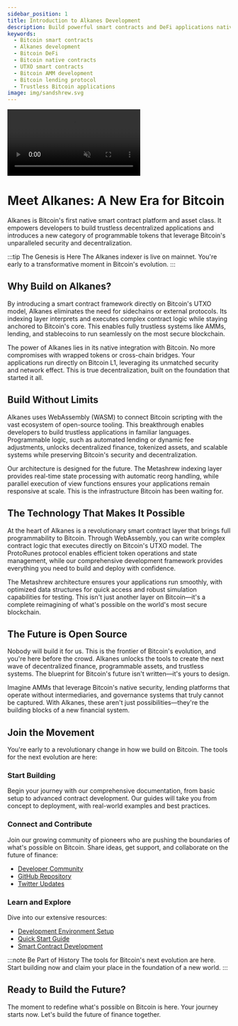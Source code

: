 ```yaml
---
sidebar_position: 1
title: Introduction to Alkanes Development
description: Build powerful smart contracts and DeFi applications natively on Bitcoin with Alkanes - the first native smart contract platform for Bitcoin. Learn how to create AMMs, lending protocols, and more.
keywords:
  - Bitcoin smart contracts
  - Alkanes development
  - Bitcoin DeFi
  - Bitcoin native contracts
  - UTXO smart contracts
  - Bitcoin AMM development
  - Bitcoin lending protocol
  - Trustless Bitcoin applications
image: img/sandshrew.svg
---
```


<div style={{
  aspectRatio: '16/9',
  borderRadius: '12px',
  overflow: 'hidden',
  border: '1px solid var(--ifm-color-emphasis-200)',
  width: '100%',
  height: '100%',
  position: 'relative',
  marginTop: '20px',
}}>
  <video
    autoPlay
    loop
    playsInline
    muted
    style={{
      width: '100%',
      height: '100%',
      objectFit: 'cover',
    }}
  >
    <source src="/img/hexagon.mp4" type="video/mp4" />
  </video>
</div>

# Meet Alkanes: A New Era for Bitcoin

Alkanes is Bitcoin's first native smart contract platform and asset class. It empowers developers to build trustless decentralized applications and introduces a new category of programmable tokens that leverage Bitcoin's unparalleled security and decentralization.

:::tip The Genesis is Here
The Alkanes indexer is live on mainnet. You're early to a transformative moment in Bitcoin's evolution.
:::

## Why Build on Alkanes?

By introducing a smart contract framework directly on Bitcoin's UTXO model, Alkanes eliminates the need for sidechains or external protocols. Its indexing layer interprets and executes complex contract logic while staying anchored to Bitcoin's core. This enables fully trustless systems like AMMs, lending, and stablecoins to run seamlessly on the most secure blockchain.

The power of Alkanes lies in its native integration with Bitcoin. No more compromises with wrapped tokens or cross-chain bridges. Your applications run directly on Bitcoin L1, leveraging its unmatched security and network effect. This is true decentralization, built on the foundation that started it all.

## Build Without Limits

Alkanes uses WebAssembly (WASM) to connect Bitcoin scripting with the vast ecosystem of open-source tooling. This breakthrough enables developers to build trustless applications in familiar languages. Programmable logic, such as automated lending or dynamic fee adjustments, unlocks decentralized finance, tokenized assets, and scalable systems while preserving Bitcoin's security and decentralization.

Our architecture is designed for the future. The Metashrew indexing layer provides real-time state processing with automatic reorg handling, while parallel execution of view functions ensures your applications remain responsive at scale. This is the infrastructure Bitcoin has been waiting for.

## The Technology That Makes It Possible

At the heart of Alkanes is a revolutionary smart contract layer that brings full programmability to Bitcoin. Through WebAssembly, you can write complex contract logic that executes directly on Bitcoin's UTXO model. The ProtoRunes protocol enables efficient token operations and state management, while our comprehensive development framework provides everything you need to build and deploy with confidence.

The Metashrew architecture ensures your applications run smoothly, with optimized data structures for quick access and robust simulation capabilities for testing. This isn't just another layer on Bitcoin—it's a complete reimagining of what's possible on the world's most secure blockchain.

## The Future is Open Source

Nobody will build it for us. This is the frontier of Bitcoin's evolution, and you're here before the crowd. Alkanes unlocks the tools to create the next wave of decentralized finance, programmable assets, and trustless systems. The blueprint for Bitcoin's future isn't written—it's yours to design.

Imagine AMMs that leverage Bitcoin's native security, lending platforms that operate without intermediaries, and governance systems that truly cannot be captured. With Alkanes, these aren't just possibilities—they're the building blocks of a new financial system.

## Join the Movement

You're early to a revolutionary change in how we build on Bitcoin. The tools for the next evolution are here:

### Start Building

Begin your journey with our comprehensive documentation, from basic setup to advanced contract development. Our guides will take you from concept to deployment, with real-world examples and best practices.

### Connect and Contribute

Join our growing community of pioneers who are pushing the boundaries of what's possible on Bitcoin. Share ideas, get support, and collaborate on the future of finance:

- [Developer Community](https://discord.gg/alkanes)
- [GitHub Repository](https://github.com/alkanes)
- [Twitter Updates](https://twitter.com/AlkanesL1)

### Learn and Explore

Dive into our extensive resources:

- [Development Environment Setup](./setup.md)
- [Quick Start Guide](./quickstart.md)
- [Smart Contract Development](./contracts-building.md)

:::note Be Part of History
The tools for Bitcoin's next evolution are here. Start building now and claim your place in the foundation of a new world.
:::

## Ready to Build the Future?

The moment to redefine what's possible on Bitcoin is here. Your journey starts now. Let's build the future of finance together.
